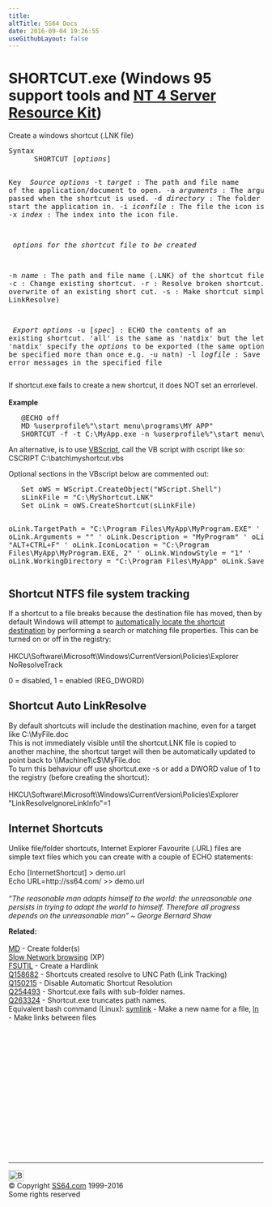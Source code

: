 ```yaml
---
title:
altTitle: SS64 Docs
date: 2016-09-04 19:26:55
useGithubLayout: false
---
```

<!-- #BeginLibraryItem "/Library/head_nt.lbi" --><!-- #EndLibraryItem --><h1>SHORTCUT.exe (Windows 95 support tools and <a href="../links/windows.html#kits">NT 4 Server Resource Kit</a>)</h1>
<p>Create a windows shortcut (.LNK file)</p>
<pre>Syntax
      SHORTCUT [<i>options</i>]

Key
<i>   Source options</i>
   -t <i>target</i>    : The path and file name of the application/document to open.
   -a <i>arguments</i> : The arguments passed when the shortcut is used.
   -d <i>directory</i> : The folder to start the application in.
   -i <i>iconfile</i>  : The file the icon is in.
   -x <i>index</i>     : The index into the icon file.

<i>   options for the shortcut file to be created</i>

   -n <i>name</i>      : The path and file name (.LNK) of the shortcut file.
   -c           : Change existing shortcut.
   -r           : Resolve broken shortcut.
   -f           : Force overwrite of an existing short cut.
   -s           : Make shortcut simple (don’t use LinkResolve)

<i>   Export options</i>
   -u [<i>spec</i>]    : ECHO the contents of an existing shortcut. 
                  'all' is the same as 'natdix' but the letters 
                  of 'natdix' specify the <i>options</i> to be exported
           (the same option can be specified more than once
          e.g. -u natn)
   -l <i>logfile</i>   : Save any error messages in the specified file
</pre>
<p>If shortcut.exe fails to create a new shortcut, it does NOT set 
  an errorlevel.<br>
  <br>
  <b>Example</b></p>
<pre>   @ECHO off 
   MD %userprofile%"\start menu\programs\MY APP"
   SHORTCUT -f -t C:\MyApp.exe -n %userprofile%"\start menu\programs\MY APP\MY APP"</pre>
<p>An alternative, is to use <a href="../vb/index.html">VBScript</a>, call the  VB script with cscript like so: <br> 
<span class="code">CSCRIPT C:\batch\myshortcut.vbs</span> </p>
<p>Optional sections in the VBscript below are commented out:</p>
<pre>   Set oWS = WScript.CreateObject("WScript.Shell")
   sLinkFile = "C:\MyShortcut.LNK"
   Set oLink = oWS.CreateShortcut(sLinkFile)
   
   oLink.TargetPath = "C:\Program Files\MyApp\MyProgram.EXE"
   '  oLink.Arguments = ""
   '  oLink.Description = "MyProgram"
   '  oLink.HotKey = "ALT+CTRL+F"
   '  oLink.IconLocation = "C:\Program Files\MyApp\MyProgram.EXE, 2"
   '  oLink.WindowStyle = "1"
   '  oLink.WorkingDirectory = "C:\Program Files\MyApp"
   oLink.Save</pre>
<h2>Shortcut NTFS file system tracking</h2>
<p> If a shortcut to a file breaks because the destination file has moved, then by default Windows will attempt to <a href="http://technet.microsoft.com/en-gb/magazine/2009.10.windowsconfidential.aspx">automatically locate the shortcut destination</a> by performing a  search or matching file properties. This 
can be turned on or off in the registry:<br>
<br>
<span class="code">HKCU\Software\Microsoft\Windows\CurrentVersion\Policies\Explorer<br>
NoResolveTrack</span></p>
<p> 0 = disabled, 1 = enabled (REG_DWORD)</p>
<h2> Shortcut Auto LinkResolve</h2>
<p>By default shortcuts will include the destination machine, even for a target like <span class="code">C:\MyFile.doc</span> <br>
This is not immediately visible until the shortcut.LNK file is copied to another machine,  the shortcut target will then be automatically updated to point 
back to <span class="code">\\Machine1\c$\MyFile.doc</span><br>
To turn this behaviour off use <span class="code">shortcut.exe -s </span>or  add a  DWORD value of 1 to the registry (before creating the shortcut):<br>
<br>
<span class="code">HKCU\Software\Microsoft\Windows\CurrentVersion\Policies\Explorer<br>
"LinkResolveIgnoreLinkInfo"=1</span></p>
<h2>Internet Shortcuts</h2>
<p>Unlike file/folder shortcuts, Internet Explorer Favourite (.URL) files are simple text files which you can create with a couple of ECHO statements:</p>
<p><span class="code">Echo [InternetShortcut] &gt; demo.url <br>
Echo URL=http://ss64.com/ &gt;&gt; demo.url</span><br>
<br>
<i class="quote">“The reasonable man adapts himself to the world: the unreasonable one persists in trying to adapt the world to himself. Therefore all progress depends on the unreasonable man” ~ George Bernard Shaw</i></p>
<p><b> Related:</b><br>
<br>
<a href="md.html">MD</a> - Create folder(s)<br>
<a href="slow_browsing.html">Slow Network browsing</a> (XP)<br>
<a href="fsutil.html">FSUTIL</a> - Create a Hardlink <br>
<a href="https://support.microsoft.com/kb/158682">Q158682</a> - Shortcuts 
created resolve to UNC Path (Link Tracking)<br>
<a href="https://support.microsoft.com/kb/150215">Q150215</a> - Disable Automatic 
Shortcut Resolution <br>
<a href="https://support.microsoft.com/kb/254493">Q254493</a> - Shortcut.exe fails with sub-folder names.<br>
<a href="https://support.microsoft.com/kb/263324">Q263324</a> - Shortcut.exe  truncates path names. <br>
Equivalent bash command (Linux): <a href="../bash/symlink.html">symlink</a> - Make a new name for a file, <a href="../bash/ln.html">ln</a> - Make links between files </p><!-- #BeginLibraryItem "/Library/foot_nt.lbi" --><p>
<!-- windows300 -->
<ins class="adsbygoogle" style="display:inline-block;width:300px;height:250px" data-ad-client="ca-pub-6140977852749469" data-ad-slot="7649547908"></ins>
<script>
(adsbygoogle = window.adsbygoogle || []).push({});
</script></p>
<hr>
<div id="bl" class="footer"><a href="shortcut.html#"><img src="../images/top.png" width="30" height="22" alt="Back to the Top"></a></div>
<div id="br" class="footer, tagline">© Copyright <a href="../index.html">SS64.com</a> 1999-2016<br>
Some rights reserved</div><!-- #EndLibraryItem -->

